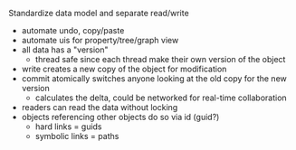 Standardize data model and separate read/write
- automate undo, copy/paste
- automate uis for property/tree/graph view
- all data has a "version" 
	- thread safe since each thread make their own version of the object
- write creates a new copy of the object for modification
- commit atomically switches anyone looking at the old copy for the new version
	- calculates the delta, could be networked for real-time collaboration
- readers can read the data without locking
- objects referencing other objects do so via id (guid?)
	- hard links = guids
	- symbolic links = paths